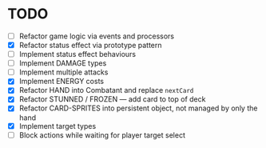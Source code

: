 # TODO

  - [ ] Refactor game logic via events and processors
  - [x] Refactor status effect via prototype pattern
  - [ ] Implement status effect behaviours
  - [ ] Implement DAMAGE types
  - [ ] Implement multiple attacks
  - [x] Implement ENERGY costs
  - [x] Refactor HAND into Combatant and replace `nextCard`
  - [x] Refactor STUNNED / FROZEN — add card to top of deck
  - [x] Refactor CARD-SPRITES into persistent object, not managed by only the hand
  - [x] Implement target types
  - [ ] Block actions while waiting for player target select
